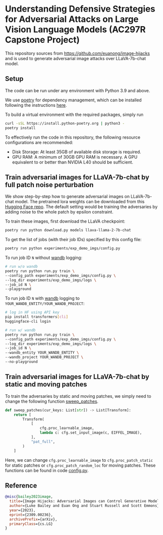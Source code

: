 # Understanding Defensive Strategies for Adversarial Attacks on Large Vision Language Models (AC297R Capstone Project)

This repository sources from https://github.com/euanong/image-hijacks and is used to generate adversarial image attacks over LLaVA-7b-chat model. 
## Setup

The code can be run under any environment with Python 3.9 and above. 

We use [poetry](https://python-poetry.org) for dependency management, which can be installed following the instructions [here](https://python-poetry.org/docs/#installation).

To build a virtual environment with the required packages, simply run

```bash
curl -sSL https://install.python-poetry.org | python3 -
poetry install
```


To effectively run the code in this repository, the following resource configurations are recommended:
- Disk Storage: At least 35GB of available disk storage is required.
- GPU RAM: A minimum of 30GB GPU RAM is necessary. A GPU equivalent to or better than NVIDIA L40 should be sufficient.

## Train adversarial images for LLaVA-7b-chat by full patch noise perturbation
We show step-by-step how to generate adversarial images on LLaVA-7b-chat model. The pretrained lora weights can be downloaded from this [Hugging Face repo](https://huggingface.co/liuhaotian/llava-llama-2-7b-chat-lightning-lora-preview). The default setting would be training the adversaries by adding noise to the whole patch by epsilon constraint.

To train these images, first download the LLaVA checkpoint:
```bash
poetry run python download.py models llava-llama-2-7b-chat
```

To get the list of jobs (with their job IDs) specified by this config file:
```bash
poetry run python experiments/exp_demo_imgs/config.py
```

To run job ID `N` without [wandb](https://wandb.ai/) logging:
```bash
# run w/o wandb
poetry run python run.py train \
--config_path experiments/exp_demo_imgs/config.py \
--log_dir experiments/exp_demo_imgs/logs \
--job_id N \
--playground
```

To run job ID `N` with [wandb](https://wandb.ai/) logging to `YOUR_WANDB_ENTITY/YOUR_WANDB_PROJECT`:
```bash
# log in HF using API key
pip install transformers[cli]
huggingface-cli login

# run w/ wandb
poetry run python run.py train \
--config_path experiments/exp_demo_imgs/config.py \
--log_dir experiments/exp_demo_imgs/logs \
--job_id N \
--wandb_entity YOUR_WANDB_ENTITY \
--wandb_project YOUR_WANDB_PROJECT \
--no-playground
```

## Train adversarial images for LLaVA-7b-chat by static and moving patches
To train the adversaries by static and moving patches, we simply need to change the following function [sweep_patches](https://github.com/leocheung1001/image-hijacks-capstone/blob/8293c03d5ddcf529df8d3f3c134413a3626dd5a2/experiments/exp_demo_imgs/config.py#L134).

```python
def sweep_patches(cur_keys: List[str]) -> List[Transform]:
    return [
        Transform(
            [
                cfg.proc_learnable_image,
                lambda c: cfg.set_input_image(c, EIFFEL_IMAGE),
            ],
            "pat_full",
        )
    ]
```

Here, we can change `cfg.proc_learnable_image` to `cfg.proc_patch_static` for static patches or `cfg.proc_patch_random_loc` for moving patches. These functions can be found in code [config.py](https://github.com/leocheung1001/image-hijacks-capstone/blob/8293c03d5ddcf529df8d3f3c134413a3626dd5a2/image_hijacks/config.py#L272).



## Reference
```bibtex
@misc{bailey2023image,
  title={Image Hijacks: Adversarial Images can Control Generative Models at Runtime}, 
  author={Luke Bailey and Euan Ong and Stuart Russell and Scott Emmons},
  year={2023},
  eprint={2309.00236},
  archivePrefix={arXiv},
  primaryClass={cs.LG}
}
```
